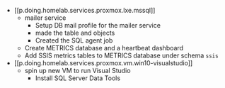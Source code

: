 
- [[p.doing.homelab.services.proxmox.lxe.mssql]]
  - mailer service
    - Setup DB mail profile for the mailer service
    - made the table and objects
    - Created the SQL agent job
  - Create METRICS database and a heartbeat dashboard
  - Add SSIS metrics tables to METRICS database under schema `ssis`
- [[p.doing.homelab.services.proxmox.vm.win10-visualstudio]]
  - spin up new VM to run Visual Studio
    - Install SQL Server Data Tools
